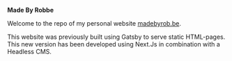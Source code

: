 **Made By Robbe**

Welcome to the repo of my personal website [madebyrob.be](https://madebyrob.be).

This website was previously built using Gatsby to serve static HTML-pages. This new version has been developed using Next.Js in combination with a Headless CMS.
